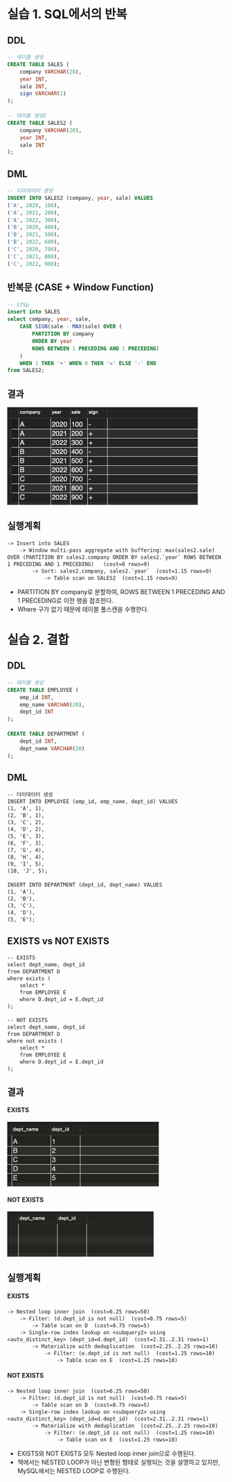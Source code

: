 # 실습 1. SQL에서의 반복

## DDL
```sql
-- 테이블 생성
CREATE TABLE SALES (
    company VARCHAR(20),
    year INT,
    sale INT,
    sign VARCHAR(1)
);

-- 테이블 생성2
CREATE TABLE SALES2 (
    company VARCHAR(20),
    year INT,
    sale INT
);
```

## DML
```sql
-- 더미데이터 생성
INSERT INTO SALES2 (company, year, sale) VALUES
('A', 2020, 100),
('A', 2021, 200),
('A', 2022, 300),
('B', 2020, 400),
('B', 2021, 500),
('B', 2022, 600),
('C', 2020, 700),
('C', 2021, 800),
('C', 2022, 900);
```

## 반복문 (CASE + Window Function)
```sql
-- 175p
insert into SALES
select company, year, sale, 
    CASE SIGN(sale - MAX(sale) OVER (
        PARTITION BY company
        ORDER BY year
        ROWS BETWEEN 1 PRECEDING AND 1 PRECEDING)
    ) 
    WHEN 1 THEN '+' WHEN 0 THEN '=' ELSE '-' END
from SALES2;
```

## 결과
![img_2.png](img/heegeon2.png)

## 실행계획
```mysql
-> Insert into SALES
    -> Window multi-pass aggregate with buffering: max(sales2.sale) OVER (PARTITION BY sales2.company ORDER BY sales2.`year` ROWS BETWEEN 1 PRECEDING AND 1 PRECEDING)   (cost=0 rows=9)
        -> Sort: sales2.company, sales2.`year`  (cost=1.15 rows=9)
            -> Table scan on SALES2  (cost=1.15 rows=9)
```
- PARTITION BY company로 분할하여, ROWS BETWEEN 1 PRECEDING AND 1 PRECEDING로 이전 행을 참조한다.
- Where 구가 없기 때문에 테이블 풀스캔을 수행한다.

# 실습 2. 결합

## DDL
```sql
-- 테이블 생성
CREATE TABLE EMPLOYEE (
    emp_id INT,
    emp_name VARCHAR(20),
    dept_id INT
);

CREATE TABLE DEPARTMENT (
    dept_id INT,
    dept_name VARCHAR(20)
);
```

## DML
```mysql
-- 더미데이터 생성
INSERT INTO EMPLOYEE (emp_id, emp_name, dept_id) VALUES
(1, 'A', 1),
(2, 'B', 1),
(3, 'C', 2),
(4, 'D', 2),
(5, 'E', 3),
(6, 'F', 3),
(7, 'G', 4),
(8, 'H', 4),
(9, 'I', 5),
(10, 'J', 5);

INSERT INTO DEPARTMENT (dept_id, dept_name) VALUES
(1, 'A'),
(2, 'B'),
(3, 'C'),
(4, 'D'),
(5, 'E');
```

## EXISTS vs NOT EXISTS
```mysql
-- EXISTS
select dept_name, dept_id
from DEPARTMENT D
where exists (
    select *
    from EMPLOYEE E
    where D.dept_id = E.dept_id
);

-- NOT EXISTS
select dept_name, dept_id
from DEPARTMENT D
where not exists (
    select *
    from EMPLOYEE E
    where D.dept_id = E.dept_id
);
```
## 결과
#### EXISTS
![img_3.png](img/heegeon3.png)
#### NOT EXISTS
![img_4.png](img/heegeon4.png)

## 실행계획
#### EXISTS
```mysql
-> Nested loop inner join  (cost=6.25 rows=50)
    -> Filter: (d.dept_id is not null)  (cost=0.75 rows=5)
        -> Table scan on D  (cost=0.75 rows=5)
    -> Single-row index lookup on <subquery2> using <auto_distinct_key> (dept_id=d.dept_id)  (cost=2.31..2.31 rows=1)
        -> Materialize with deduplication  (cost=2.25..2.25 rows=10)
            -> Filter: (e.dept_id is not null)  (cost=1.25 rows=10)
                -> Table scan on E  (cost=1.25 rows=10)
```
#### NOT EXISTS
```mysql
-> Nested loop inner join  (cost=6.25 rows=50)
    -> Filter: (d.dept_id is not null)  (cost=0.75 rows=5)
        -> Table scan on D  (cost=0.75 rows=5)
    -> Single-row index lookup on <subquery2> using <auto_distinct_key> (dept_id=d.dept_id)  (cost=2.31..2.31 rows=1)
        -> Materialize with deduplication  (cost=2.25..2.25 rows=10)
            -> Filter: (e.dept_id is not null)  (cost=1.25 rows=10)
                -> Table scan on E  (cost=1.25 rows=10)
```
- EXISTS와 NOT EXISTS 모두 Nested loop inner join으로 수행된다.
- 책에서는 NESTED LOOP가 아닌 변형된 형태로 실행되는 것을 설명하고 있지만, MySQL에서는 NESTED LOOP로 수행된다.

